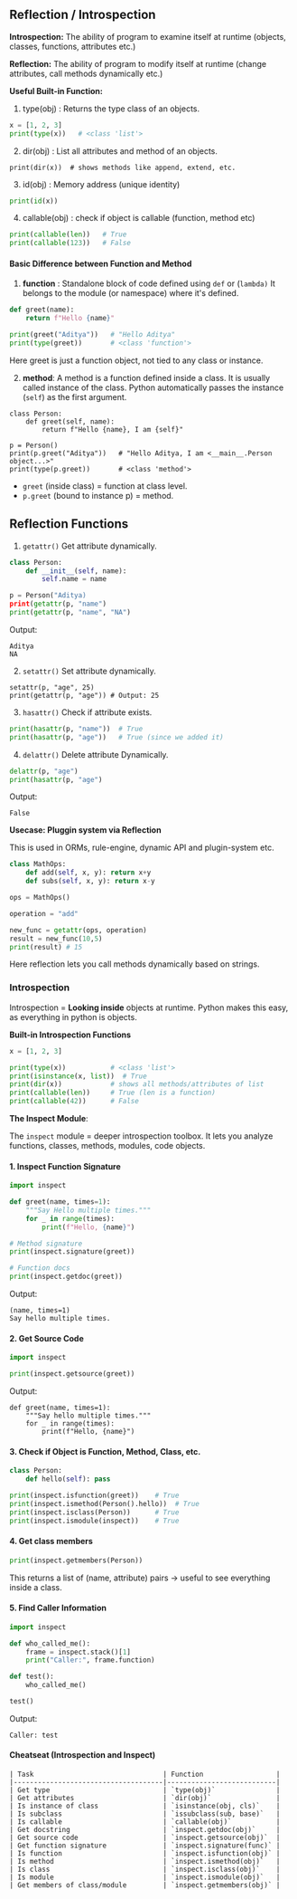 ## Reflection / Introspection

**Introspection:** The ability of program to examine itself at runtime
(objects, classes, functions, attributes etc.)

**Reflection:** The ability of program to modify itself at runtime (change attributes, 
call methods dynamically etc.)


**Useful Built-in Function:**
1. type(obj) : Returns the type class of an objects.
```python
x = [1, 2, 3]
print(type(x))   # <class 'list'>
```
2. dir(obj) : List all attributes and method of an objects.
```
print(dir(x))  # shows methods like append, extend, etc.
```
3. id(obj) : Memory address (unique identity)
```python
print(id(x))
```
4. callable(obj) : check if object is callable (function, method etc)
```python
print(callable(len))   # True
print(callable(123))   # False
```

#### Basic Difference between Function and Method

1. **function** : Standalone block of code defined using `def` or (`lambda)`
It belongs to the module (or namespace) where it's defined.
```python
def greet(name):
    return f"Hello {name}"

print(greet("Aditya"))   # "Hello Aditya"
print(type(greet))       # <class 'function'>
```
Here greet is just a function object, not tied to any class or instance.

2. **method**: A method is a function defined inside a class. It is usually
  called instance of the class. Python automatically passes the instance (`self`) as the
  first argument.
```
class Person:
    def greet(self, name):
        return f"Hello {name}, I am {self}"

p = Person()
print(p.greet("Aditya"))   # "Hello Aditya, I am <__main__.Person object...>"
print(type(p.greet))       # <class 'method'>
```
- `greet` (inside class) = function at class level.
- `p.greet` (bound to instance p) = method.

## Reflection Functions
1. `getattr()`
Get attribute dynamically.
```python
class Person:
    def __init__(self, name):
        self.name = name

p = Person("Aditya)
print(getattr(p, "name")
print(getattr(p, "name", "NA")
```
Output:
```
Aditya
NA
```

2. `setattr()`
Set attribute dynamically.
```
setattr(p, "age", 25)
print(getattr(p, "age")) # Output: 25
```

3. `hasattr()`
Check if attribute exists.
```python
print(hasattr(p, "name"))  # True
print(hasattr(p, "age"))   # True (since we added it)
```
4. `delattr()`
Delete attribute Dynamically.
```python
delattr(p, "age")
print(hasattr(p, "age")
```
Output:
```
False
```

**Usecase: Pluggin system via Reflection**

This is used in ORMs, rule-engine, dynamic API and plugin-system etc.
```python
class MathOps:
    def add(self, x, y): return x+y
    def subs(self, x, y): return x-y

ops = MathOps()

operation = "add"

new_func = getattr(ops, operation)
result = new_func(10,5)
print(result) # 15
```
Here reflection lets you call methods dynamically based on strings.


### Introspection
Introspection = **Looking inside** objects at runtime.
Python makes this easy, as everything in python is objects.

**Built-in Introspection Functions**
```python
x = [1, 2, 3]

print(type(x))           # <class 'list'>
print(isinstance(x, list))  # True
print(dir(x))            # shows all methods/attributes of list
print(callable(len))     # True (len is a function)
print(callable(42))      # False
```

**The Inspect Module**:

The `inspect` module = deeper introspection toolbox.
It lets you analyze functions, classes, methods, modules, code objects.

#### 1. Inspect Function Signature
```python
import inspect

def greet(name, times=1):
    """Say Hello multiple times."""
    for _ in range(times):
        print(f"Hello, {name}")

# Method signature
print(inspect.signature(greet))

# Function docs
print(inspect.getdoc(greet))
```
Output:
```
(name, times=1)
Say hello multiple times.
```
#### 2. Get Source Code
```python
import inspect

print(inspect.getsource(greet))
```
Output:
```
def greet(name, times=1):
    """Say hello multiple times."""
    for _ in range(times):
        print(f"Hello, {name}")
```
#### 3. Check if Object is Function, Method, Class, etc.
```python
class Person:
    def hello(self): pass

print(inspect.isfunction(greet))    # True
print(inspect.ismethod(Person().hello))  # True
print(inspect.isclass(Person))      # True
print(inspect.ismodule(inspect))    # True
```
#### 4. Get class members
```python
print(inspect.getmembers(Person))
```
This returns a list of (name, attribute) pairs → useful to see everything inside a class.

#### 5. Find Caller Information
```python
import inspect

def who_called_me():
    frame = inspect.stack()[1]
    print("Caller:", frame.function)

def test():
    who_called_me()

test()
```
Output:
```
Caller: test
```

#### Cheatseat (Introspection and Inspect)
```
| Task                                | Function                  |
|-------------------------------------|---------------------------|
| Get type                            | `type(obj)`               |
| Get attributes                      | `dir(obj)`                |
| Is instance of class                | `isinstance(obj, cls)`    |
| Is subclass                         | `issubclass(sub, base)`   |
| Is callable                         | `callable(obj)`           |
| Get docstring                       | `inspect.getdoc(obj)`     |
| Get source code                     | `inspect.getsource(obj)`  |
| Get function signature              | `inspect.signature(func)` |
| Is function                         | `inspect.isfunction(obj)` |
| Is method                           | `inspect.ismethod(obj)`   |
| Is class                            | `inspect.isclass(obj)`    |
| Is module                           | `inspect.ismodule(obj)`   |
| Get members of class/module         | `inspect.getmembers(obj)` |
```
